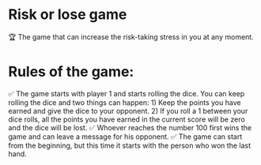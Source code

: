 # Risk or lose game
🏆 The game that can increase the risk-taking stress in you at any moment.


# Rules of the game:

✅ The game starts with player 1 and starts rolling the dice. You can keep rolling the dice and two things can happen:
    1) Keep the points you have earned and give the dice to your opponent.
    2) If you roll a 1 between your dice rolls, all the points you have earned in the current score will be zero and the dice will be lost. 
✅ Whoever reaches the number 100 first wins the game and can leave a message for his opponent.
✅ The game can start from the beginning, but this time it starts with the person who won the last hand.
